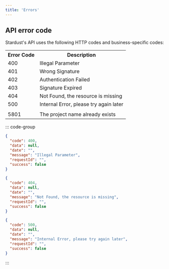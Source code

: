 ```yaml
---
title: 'Errors'
---
```


## API error code

Stardust's API uses the following HTTP codes and business-specific codes:

<table>
	<tr>
		<th>Error Code</th>
		<th>Description</th>
	</tr>
	<tr>
	  <td>400</td>
	  <td>Illegal Parameter</td>
	</tr>
	<tr>
	  <td>401</td>
	  <td>Wrong Signature</td>
	</tr>
	<tr>
	  <td>402</td>
	  <td>Authentication Failed</td>
	</tr>
	<tr>
	  <td>403</td>
	  <td>Signature Expired </td>
	</tr>
	<tr>
	  <td>404</td>
	  <td>Not Found, the resource is missing</td>
	</tr>
	<tr>
	  <td>500</td>
	  <td>Internal Error, please try again later</td>
	</tr>
	<tr>
	  <td colspan="2"></td>
	</tr>
	<tr>
	  <td>5801</td>
	  <td rowspan="2">The project name already exists</td>
	</tr>
</table>

::: code-group

```json [400 Example]
{
  "code": 400,
  "data": null,
  "date": "",
  "message": "Illegal Parameter",
  "requestId": "",
  "success": false
}
```

```json [404 Example]
{
  "code": 404,
  "data": null,
  "date": "",
  "message": "Not Found, the resource is missing",
  "requestId": "",
  "success": false
}
```

```json [500 Example]
{
  "code": 500,
  "data": null,
  "date": "",
  "message": "Internal Error, please try again later",
  "requestId": "",
  "success": false
}
```

:::
